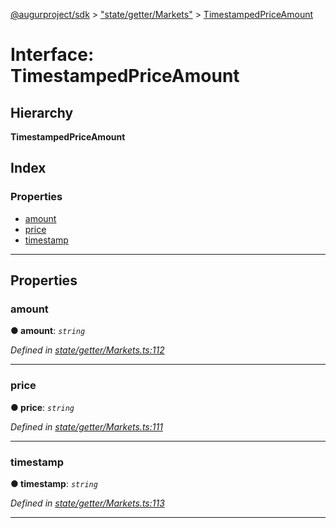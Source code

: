[@augurproject/sdk](../README.md) > ["state/getter/Markets"](../modules/_state_getter_markets_.md) > [TimestampedPriceAmount](../interfaces/_state_getter_markets_.timestampedpriceamount.md)

# Interface: TimestampedPriceAmount

## Hierarchy

**TimestampedPriceAmount**

## Index

### Properties

* [amount](_state_getter_markets_.timestampedpriceamount.md#amount)
* [price](_state_getter_markets_.timestampedpriceamount.md#price)
* [timestamp](_state_getter_markets_.timestampedpriceamount.md#timestamp)

---

## Properties

<a id="amount"></a>

###  amount

**● amount**: *`string`*

*Defined in [state/getter/Markets.ts:112](https://github.com/AugurProject/augur/blob/1991ef64ef/packages/augur-sdk/src/state/getter/Markets.ts#L112)*

___
<a id="price"></a>

###  price

**● price**: *`string`*

*Defined in [state/getter/Markets.ts:111](https://github.com/AugurProject/augur/blob/1991ef64ef/packages/augur-sdk/src/state/getter/Markets.ts#L111)*

___
<a id="timestamp"></a>

###  timestamp

**● timestamp**: *`string`*

*Defined in [state/getter/Markets.ts:113](https://github.com/AugurProject/augur/blob/1991ef64ef/packages/augur-sdk/src/state/getter/Markets.ts#L113)*

___

